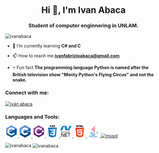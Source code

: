 <h1 align="center">Hi 👋, I'm Ivan Abaca</h1>
<h3 align="center">Student of computer enginnering in UNLAM.</h3>

<p align="left"> <img src="https://komarev.com/ghpvc/?username=ivanabaca&label=Profile%20views&color=0e75b6&style=flat" alt="ivanabaca" /> </p>

- 🌱 I’m currently learning **C# and C**

- 📫 How to reach me **ivanfabrizioabaca@gmail.com**

- ⚡ Fun fact **The programming language Python is named after the British television show "Monty Python's Flying Circus" and not the snake.**

<h3 align="left">Connect with me:</h3>
<p align="left">
<a href="https://linkedin.com/in/iván abaca" target="blank"><img align="center" src="https://raw.githubusercontent.com/rahuldkjain/github-profile-readme-generator/master/src/images/icons/Social/linked-in-alt.svg" alt="iván abaca" height="30" width="40" /></a>
</p>

<h3 align="left">Languages and Tools:</h3>
<p align="left"> <a href="https://www.cprogramming.com/" target="_blank" rel="noreferrer"> <img src="https://raw.githubusercontent.com/devicons/devicon/master/icons/c/c-original.svg" alt="c" width="40" height="40"/> </a> <a href="https://www.w3schools.com/cpp/" target="_blank" rel="noreferrer"> <img src="https://raw.githubusercontent.com/devicons/devicon/master/icons/cplusplus/cplusplus-original.svg" alt="cplusplus" width="40" height="40"/> </a> <a href="https://www.w3schools.com/cs/" target="_blank" rel="noreferrer"> <img src="https://raw.githubusercontent.com/devicons/devicon/master/icons/csharp/csharp-original.svg" alt="csharp" width="40" height="40"/> </a> <a href="https://www.w3schools.com/css/" target="_blank" rel="noreferrer"> <img src="https://raw.githubusercontent.com/devicons/devicon/master/icons/css3/css3-original-wordmark.svg" alt="css3" width="40" height="40"/> </a> <a href="https://dotnet.microsoft.com/" target="_blank" rel="noreferrer"> <img src="https://raw.githubusercontent.com/devicons/devicon/master/icons/dot-net/dot-net-original-wordmark.svg" alt="dotnet" width="40" height="40"/> </a> <a href="https://www.w3.org/html/" target="_blank" rel="noreferrer"> <img src="https://raw.githubusercontent.com/devicons/devicon/master/icons/html5/html5-original-wordmark.svg" alt="html5" width="40" height="40"/> </a> <a href="https://www.java.com" target="_blank" rel="noreferrer"> <img src="https://raw.githubusercontent.com/devicons/devicon/master/icons/java/java-original.svg" alt="java" width="40" height="40"/> </a> <a href="https://www.microsoft.com/en-us/sql-server" target="_blank" rel="noreferrer"> <img src="https://www.svgrepo.com/show/303229/microsoft-sql-server-logo.svg" alt="mssql" width="40" height="40"/> </a> </p>

<p><img align="left" src="https://github-readme-stats.vercel.app/api/top-langs?username=ivanabaca&show_icons=true&locale=en&layout=compact" alt="ivanabaca" /></p>

<p>&nbsp;<img align="center" src="https://github-readme-stats.vercel.app/api?username=ivanabaca&show_icons=true&locale=en" alt="ivanabaca" /></p>
